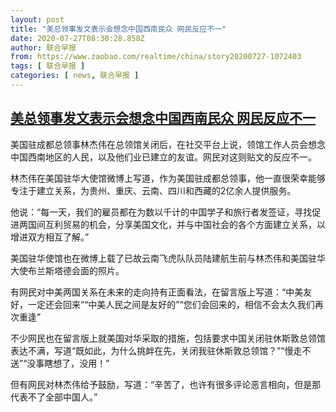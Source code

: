 ```yaml
---
layout: post
title: "美总领事发文表示会想念中国西南民众 网民反应不一"
date: 2020-07-27T08:30:28.858Z
author: 联合早报
from: https://www.zaobao.com/realtime/china/story20200727-1072403
tags: [ 联合早报 ]
categories: [ news, 联合早报 ]
---
```

<!--1595866500000-->
[美总领事发文表示会想念中国西南民众 网民反应不一](https://www.zaobao.com/realtime/china/story20200727-1072403)
------

<div>
<p>美国驻成都总领事林杰伟在总领馆关闭后，在社交平台上说，领馆工作人员会想念中国西南地区的人民，以及他们业已建立的友谊。网民对这则贴文的反应不一。</p><p>林杰伟在美国驻华大使馆微博上写道，作为美国驻成都总领事，他一直很荣幸能够专注于建立关系，为贵州、重庆、云南、四川和西藏的2亿余人提供服务。</p><p>他说：“每一天，我们的雇员都在为数以千计的中国学子和旅行者发签证，寻找促进两国间互利贸易的机会，分享美国文化，并与中国社会的各个方面建立关系，以增进双方相互了解。”</p><section id="imu"><div id="dfp-ad-imu1-wrapper" class="dfp-tag-wrapper"><div id="dfp-ad-imu1" class="dfp-tag-wrapper"></div></div></section><p>美国驻华使馆也在微博上载了已故云南飞虎队队员陆建航生前与林杰伟和美国驻华大使布兰斯塔德会面的照片。</p><p>有网民对中美两国关系在未来的走向持有正面看法，在留言版上写道：“中美友好，一定还会回来”“中美人民之间是友好的”“您们会回来的，相信不会太久我们再次重逢”</p><p>不少网民也在留言版上就美国对华采取的措施，包括要求中国关闭驻休斯敦总领馆表达不满，写道“既如此，为什么挑衅在先，关闭我驻休斯敦总领馆？”“慢走不送”“没事瞎想了，没用！”</p><p>但有网民对林杰伟给予鼓励，写道：“辛苦了，也许有很多评论恶言相向，但是那代表不了全部中国人。”</p><div id="innity-in-post"></div><div id="dfp-ad-midarticlespecial-wrapper" class="dfp-tag-wrapper"><div id="dfp-ad-midarticlespecial" class="dfp-tag-wrapper"></div></div>
</div>
